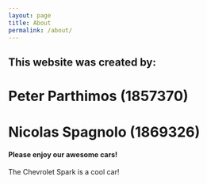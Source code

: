```yaml
---
layout: page
title: About
permalink: /about/
---
```


## This website was created by:

# **Peter Parthimos (1857370)**
# **Nicolas Spagnolo (1869326)**

#### Please enjoy our awesome cars!

The Chevrolet Spark is a cool car!
